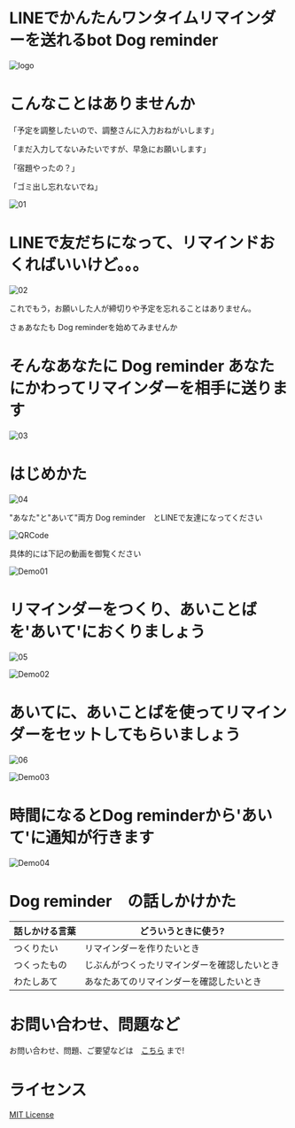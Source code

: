 # LINEでかんたんワンタイムリマインダーを送れるbot Dog reminder
![logo](https://fffuture.work/dogreminder/images/logo.jpg)

# こんなことはありませんか

「予定を調整したいので、調整さんに入力おねがいします」

「まだ入力してないみたいですが、早急にお願いします」

「宿題やったの？」

「ゴミ出し忘れないでね」

![01](https://fffuture.work/dogreminder/images/01.png)

# LINEで友だちになって、リマインドおくればいいけど。。。

![02](https://fffuture.work/dogreminder/images/02.png)


これでもう，お願いした人が締切りや予定を忘れることはありません。

さぁあなたも Dog reminderを始めてみませんか

# そんなあなたに Dog reminder あなたにかわってリマインダーを相手に送ります

![03](https://fffuture.work/dogreminder/images/03.png)

# はじめかた

![04](https://fffuture.work/dogreminder/images/04.png)

"あなた"と"あいて"両方 Dog reminder　とLINEで友達になってください

![QRCode](https://qr-official.line.me/sid/L/712korsz.png)

具体的には下記の動画を御覧ください

![Demo01](https://fffuture.work/dogreminder/images/demo01.gif)

# リマインダーをつくり、あいことばを'あいて'におくりましょう

![05](https://fffuture.work/dogreminder/images/05.png)

![Demo02](https://fffuture.work/dogreminder/images/demo02.gif)


# あいてに、あいことばを使ってリマインダーをセットしてもらいましょう

![06](https://fffuture.work/dogreminder/images/06.png)

![Demo03](https://fffuture.work/dogreminder/images/demo03.gif)

# 時間になるとDog reminderから'あいて'に通知が行きます

![Demo04](https://fffuture.work/dogreminder/images/demo04.gif)

# Dog reminder　の話しかけかた

|  話しかける言葉|  どういうときに使う? |
| ---- | ---- |
|  つくりたい|  リマインダーを作りたいとき|
|  つくったもの|  じぶんがつくったリマインダーを確認したいとき|
|  わたしあて|  あなたあてのリマインダーを確認したいとき|

# お問い合わせ、問題など

お問い合わせ、問題、ご要望などは　[こちら](https://github.com/fffuturework/dogreminder/issues/new) まで!

# ライセンス

[MIT License](https://github.com/freddiefujiwara/jpy_minimize_your_change/blob/main/LICENSE)
